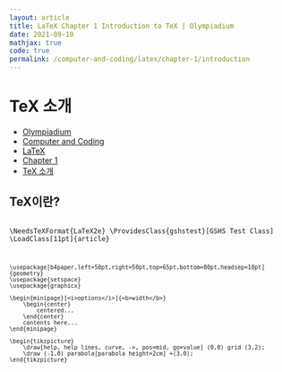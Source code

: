 ```yaml
---
layout: article
title: LaTeX Chapter 1 Introduction to TeX | Olympiadium
date: 2021-09-10
mathjax: true
code: true
permalink: /computer-and-coding/latex/chapter-1/introduction
---
```

# TeX 소개
<ul class="breadcrumb">
	<li><a href="{{ site.homeurl }}">Olympiadium</a></li> 
	<li><a href="{{ site.homeurl }}computer-and-coding/">Computer and Coding</a></li> 
	<li><a href="{{ site.homeurl }}computer-and-coding/latex/">LaTeX</a></li>
	<li><a href="{{ site.homeurl }}computer-and-coding/latex/chapter-1/">Chapter 1</a></li>
	<li><a href="{{ site.homeurl }}computer-and-coding/latex/chapter-1/introduction/">TeX 소개</a></li>
</ul>

## TeX이란?
<blueboard><pre><code class="language-latex">
	\NeedsTeXFormat{LaTeX2e}
	\ProvidesClass{gshstest}[GSHS Test Class]
	\LoadClass[11pt]{article}
	
	\usepackage[b4paper,left=50pt,right=50pt,top=65pt,bottom=80pt,headsep=10pt]	{geometry}
	\usepackage{setspace}
	\usepackage{graphicx}
	
	\begin{minipage}[<i>options</i>]{<b>width</b>}
		\begin{center}
			centered...
		\end{center}
		contents here...
	\end{minipage}
	
	\begin{tikzpicture}
		\draw[help, help lines, curve, ->, pos=mid, go=value] (0,0) grid (3,2);
		\draw (-1,0) parabola[parabola height=2cm] +(3,0);
	\end{tikzpicture}
</code></pre>
</blueboard>